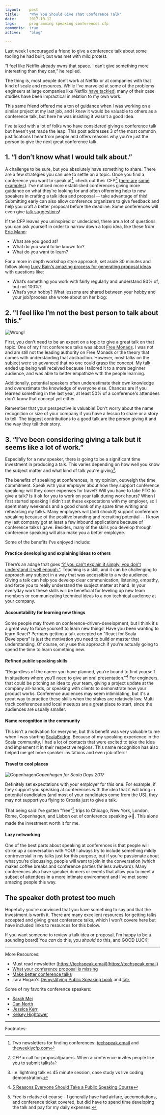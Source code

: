 ```yaml
---
layout:    post
title:     "Why You Should Give That Conference Talk"
date:      2017-10-12
tags:      programming speaking conferences cfp
comments:  true
active:    "blog"

---
```


Last week I encouraged a friend to give a conference talk about some tooling he had built, but was met with mild protest.

“I feel like Netflix already owns that space. I can’t give something more interesting than they can,” he replied.

The thing is, most people don’t work at Netflix or at companies with that kind of scale and resources. While I've marveled at some of the problems engineers at large companies like Netflix [have tackled](https://www.youtube.com/watch?v=Q4nniyAarbs), many of their case studies have been impractical in relation to my own work.

This same friend offered me a ton of guidance when I was working on a similar project at my last job, and I *knew* it would be valuable to others as a conference talk, but here he was insisting it wasn't a good idea.

I've talked with a lot of folks who have considered giving a conference talk but haven't yet made the leap. This post addresses 3 of the most common justifications I hear from people and offers reasons why you're just the person to give the next great conference talk.

## 1. “I don’t know what I would talk about.”

A challenge to be sure, but you absolutely have something to share. There are a few strategies you can use to settle on a topic. Once you find a conference you want to speak at[^1], check out their CFP[^2] ([here are](https://www.thestrangeloop.com/cfp.html) [some examples](http://cfp.rubyconf.org/events/rubyconf2017)). I've noticed more established conferences giving more guidance on what they're looking for and often offerering help to new speakers in crafting a talk idea and proposal -- take advantage of this! Submitting early can also allow conference organizers to give feedback and help you craft a better proposal before the deadline. Some conferences will even give [talk suggestions](https://www.alterconf.com/news/having-trouble-coming-talk-ideas)!

If the CFP leaves you uninspired or undecided, there are a lot of questions you can ask yourself in order to narrow down a topic idea, like these from [Eric Mann](https://ttmm.io/biz/choose-a-conference-topic/):

* What are you good at?
* What do you want to be known for?
* What do you want to learn?

For a more in depth workshop style approach, set aside 30 minutes and follow along [Lucy Bain's amazing process for generating proposal ideas](http://lucybain.com/blog/2016/conference-proposal-ideas/) with questions like:

* What’s something you work with fairly regularly and understand 80% of, but not 100%?
* What’s your hobby? What lessons are shared between your hobby and your job?process she wrote about on her blog:

[^1]: Two newsletters for finding conferences: [techspeak.email](https://techspeak.email/) and [theweeklycfp.com](http://theweeklycfp.com/)

[^2]: CFP = call for proposal/papers. When a conference invites people like you to submit talks!


## 2. "I feel like I’m not the best person to talk about this.”

![Wrong!](https://media.giphy.com/media/l1IY5J4Cfw8JLi40M/giphy.gif)

First, you don't need to be an expert on a topic to give a great talk on that topic. One of my first conference talks was about [Free Monads](https://www.youtube.com/watch?v=U0lK0hnbc4U). I was not and am still not the leading authority on Free Monads or the theory that comes with understanding that abstraction. However, most talks on the subject were so advanced that no one could grasp the concept. My talk ended up being well received because I tailored it to a more beginner audience, and was able to better empathize with the people learning.

Additionally, potential speakers often underestimate their own knowledge and overestimate the knowledge of everyone else. Chances are if you learned something in the last year, at least 50% of a conference's attendees don't know that concept yet either.

Remember that your perspective is valuable! Don't worry about the name recognition or size of your company if you have a lesson to share or a story to tell. The biggest contributions to a good talk are the person giving it and the way they tell their story.

## 3. “I’ve been considering giving a talk but it seems like a lot of work.”

Especially for a new speaker, there is going to be a significant time investment in producing a talk. This varies depending on how well you know the subject matter and what kind of talk you're giving[^3].

[^3]: i.e. lightning talk vs 45 minute session, case study vs live coding demonstration.

The benefits of speaking at conferences, in my opinion, outweigh the time commitment. Speak with your employer about how they support conference speaking: will they cover expenses for travel? Will you have to take PTO to give a talk? Is it ok for you to work on your talk during work hours? When I first started speaking I didn’t set these expectations with my employer, so I spent many weekends and a good chunk of my spare time writing and rehearsing my talks. Many employers will (and should!) support conference speaking because of the positive branding and recruiting potential -- I know my last company got at least a few inbound applications because of conference talks I gave. Besides, many of the skills you develop through conference speaking will also make you a better employee.

Some of the benefits I've enjoyed include:

#### Practice developing and explaining ideas to others

There’s an adage that goes [“if you can't explain it simply, you don't understand it well enough.”](https://skeptics.stackexchange.com/questions/8742/did-einstein-say-if-you-cant-explain-it-simply-you-dont-understand-it-well-en). Teaching is a skill, and it can be challenging to approach any subject in a way that was accessible to a wide audience. Giving a talk can help you develop clear communication, listening, empathy, and force you to really understand the subject matter at hand. In your everyday work these skills will be beneficial for leveling up new team members or communicating technical ideas to a non technical audience at your company.

#### Accountability for learning new things

Some people may frown on conference-driven-development, but I think it's a great way to force yourself to learn new things! Have you been wanting to learn React? Perhaps getting a talk accepted on "React for Scala Developers" is just the motivation you need to build or master that understanding. Of course, only use this approach if you're actually going to spend the time to learn something new.

#### Refined public speaking skills

"Regardless of the career you have planned, you’re bound to find yourself in situations where you’ll need to give an oral presentation."[^4] For engineers, that could be pitching an idea to your team, giving a project update at the company all-hands, or speaking with clients to demonstrate how your product works. Conference audiences may seem intimidating, but it's a great way to practice these skills when the stakes are relatively low. Multi track conferences and local meetups are a great place to start, since the audiences are usually smaller.

[^4]: [5 Reasons Everyone Should Take a Public Speaking Course](http://college.usatoday.com/2014/01/16/5-reasons-everyone-should-take-a-public-speaking-course/)

#### Name recognition in the community

This isn't a motivation for everyone, but this benefit was very valuable to me when I was starting [ScalaBridge](http://www.scalabridge.org). Because of my speaking experience in the Scala community, I had a lot of contacts that were excited to take the idea and implement it in their respective regions. This name recognition has also helped me get more speaker invitations and even job offers!

#### Travel to cool places

![Copenhagen](https://s3-us-west-1.amazonaws.com/blog.krobinson.me/posts/images/copenhagen.JPG)*Copenhagen for Scala Days 2017*

Definitely set expectations with your employer for this one. For example, if they support you speaking at conferences with the idea that it will bring in potential candidates (and most of your candidates come from the US), they may not support you flying to Croatia just to give a talk.

That being said I’ve gotten "free"[^5] trips to Chicago, New York, London, Rome, Copenhagen, and Lisbon out of conference speaking ✈️🎉. This alone made the investment worth it for me.

[^5]: Free is relative of course - I generally have had airfare, accomodations, and conference ticket covered, but did have to spend time developing the talk and pay for my daily expenses.

#### Lazy networking

One of the best parts about speaking at conferences is that people will strike up a conversation with YOU! I always try to include something mildly controversial in my talks just for this purpose, but if you’re passionate about what you’re discussing, people will want to join in the conversation (which makes coffee breaks and conference parties far less awkward). Many conferences also have speaker dinners or events that allow you to meet a subset of attendees in a more intimate environment and I've met some amazing people this way.

## The speaker doth protest too much

Hopefully you're convinced that you have something to say and that the investment is worth it. There are many excellent resources for getting talks accepted and giving great conference talks, which I won't covere here but have included links to resources for this below.

If you want someone to review a talk idea or proposal, I'm happy to be a sounding board! You *can* do this, you *should* do this, and GOOD LUCK!

----------

More Resources:

* Must read newsletter [https://techspeak.email](https://techspeak.email)
* [What your conference proposal is missing](http://www.sarahmei.com/blog/2014/04/07/what-your-conference-proposal-is-missing/)
* [Make better conference talks](https://jvns.ca/blog/2016/06/06/make-better-conference-talks/)
* Lara Hogan's [Demystifying Public Speaking book](https://abookapart.com/products/demystifying-public-speaking) and [talk](https://www.youtube.com/watch?v=20GYQcBhXDo)

Some of my favorite conference speakers:

* [Sarah Mei](http://confreaks.tv/presenters/sarah-mei)
* [Dan North](https://dannorth.net/talks/)
* [Jessica Kerr](http://jessitron.com/talks.html)
* [Kelsey Hightower](https://www.youtube.com/results?search_query=kelsey+hightower)

----------

Footnotes:
